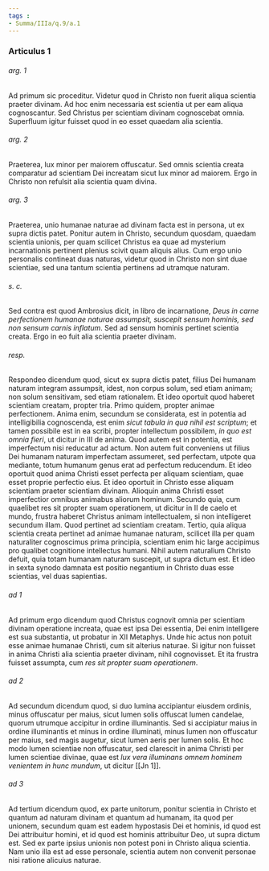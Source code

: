 ```yaml
---
tags : 
- Summa/IIIa/q.9/a.1
---
```


### Articulus 1

###### arg. 1
Ad primum sic proceditur. Videtur quod in Christo non fuerit aliqua scientia praeter divinam. Ad hoc enim necessaria est scientia ut per eam aliqua cognoscantur. Sed Christus per scientiam divinam cognoscebat omnia. Superfluum igitur fuisset quod in eo esset quaedam alia scientia.

###### arg. 2
Praeterea, lux minor per maiorem offuscatur. Sed omnis scientia creata comparatur ad scientiam Dei increatam sicut lux minor ad maiorem. Ergo in Christo non refulsit alia scientia quam divina.

###### arg. 3
Praeterea, unio humanae naturae ad divinam facta est in persona, ut ex supra dictis patet. Ponitur autem in Christo, secundum quosdam, quaedam scientia unionis, per quam scilicet Christus ea quae ad mysterium incarnationis pertinent plenius scivit quam aliquis alius. Cum ergo unio personalis contineat duas naturas, videtur quod in Christo non sint duae scientiae, sed una tantum scientia pertinens ad utramque naturam.

###### s. c.
Sed contra est quod Ambrosius dicit, in libro de incarnatione, *Deus in carne perfectionem humanae naturae assumpsit, suscepit sensum hominis, sed non sensum carnis inflatum*. Sed ad sensum hominis pertinet scientia creata. Ergo in eo fuit alia scientia praeter divinam.

###### resp.
Respondeo dicendum quod, sicut ex supra dictis patet, filius Dei humanam naturam integram assumpsit, idest, non corpus solum, sed etiam animam; non solum sensitivam, sed etiam rationalem. Et ideo oportuit quod haberet scientiam creatam, propter tria. Primo quidem, propter animae perfectionem. Anima enim, secundum se considerata, est in potentia ad intelligibilia cognoscenda, est enim *sicut tabula in qua nihil est scriptum*; et tamen possibile est in ea scribi, propter intellectum possibilem, *in quo est omnia fieri*, ut dicitur in III de anima. Quod autem est in potentia, est imperfectum nisi reducatur ad actum. Non autem fuit conveniens ut filius Dei humanam naturam imperfectam assumeret, sed perfectam, utpote qua mediante, totum humanum genus erat ad perfectum reducendum. Et ideo oportuit quod anima Christi esset perfecta per aliquam scientiam, quae esset proprie perfectio eius. Et ideo oportuit in Christo esse aliquam scientiam praeter scientiam divinam. Alioquin anima Christi esset imperfectior omnibus animabus aliorum hominum. Secundo quia, cum quaelibet res sit propter suam operationem, ut dicitur in II de caelo et mundo, frustra haberet Christus animam intellectualem, si non intelligeret secundum illam. Quod pertinet ad scientiam creatam. Tertio, quia aliqua scientia creata pertinet ad animae humanae naturam, scilicet illa per quam naturaliter cognoscimus prima principia, scientiam enim hic large accipimus pro qualibet cognitione intellectus humani. Nihil autem naturalium Christo defuit, quia totam humanam naturam suscepit, ut supra dictum est. Et ideo in sexta synodo damnata est positio negantium in Christo duas esse scientias, vel duas sapientias.

###### ad 1
Ad primum ergo dicendum quod Christus cognovit omnia per scientiam divinam operatione increata, quae est ipsa Dei essentia, Dei enim intelligere est sua substantia, ut probatur in XII Metaphys. Unde hic actus non potuit esse animae humanae Christi, cum sit alterius naturae. Si igitur non fuisset in anima Christi alia scientia praeter divinam, nihil cognovisset. Et ita frustra fuisset assumpta, cum *res sit propter suam operationem*.

###### ad 2
Ad secundum dicendum quod, si duo lumina accipiantur eiusdem ordinis, minus offuscatur per maius, sicut lumen solis offuscat lumen candelae, quorum utrumque accipitur in ordine illuminantis. Sed si accipiatur maius in ordine illuminantis et minus in ordine illuminati, minus lumen non offuscatur per maius, sed magis augetur, sicut lumen aeris per lumen solis. Et hoc modo lumen scientiae non offuscatur, sed clarescit in anima Christi per lumen scientiae divinae, quae est *lux vera illuminans omnem hominem venientem in hunc mundum*, ut dicitur [[Jn 1]].

###### ad 3
Ad tertium dicendum quod, ex parte unitorum, ponitur scientia in Christo et quantum ad naturam divinam et quantum ad humanam, ita quod per unionem, secundum quam est eadem hypostasis Dei et hominis, id quod est Dei attribuitur homini, et id quod est hominis attribuitur Deo, ut supra dictum est. Sed ex parte ipsius unionis non potest poni in Christo aliqua scientia. Nam unio illa est ad esse personale, scientia autem non convenit personae nisi ratione alicuius naturae.

